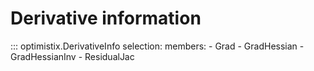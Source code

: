 # Derivative information

::: optimistix.DerivativeInfo
    selection:
        members:
            - Grad
            - GradHessian
            - GradHessianInv
            - ResidualJac